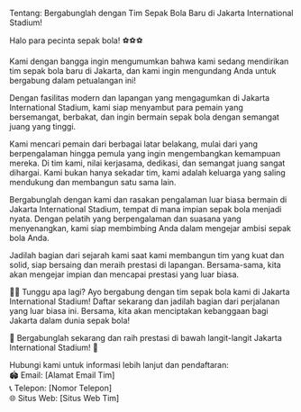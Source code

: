 Tentang: Bergabunglah dengan Tim Sepak Bola Baru di Jakarta International Stadium!

Halo para pecinta sepak bola! ⚽️⚽️⚽️

Kami dengan bangga ingin mengumumkan bahwa kami sedang mendirikan tim sepak bola baru di Jakarta, dan kami ingin mengundang Anda untuk bergabung dalam petualangan ini!

Dengan fasilitas modern dan lapangan yang mengagumkan di Jakarta International Stadium, kami siap menyambut para pemain yang bersemangat, berbakat, dan ingin bermain sepak bola dengan semangat juang yang tinggi.

Kami mencari pemain dari berbagai latar belakang, mulai dari yang berpengalaman hingga pemula yang ingin mengembangkan kemampuan mereka. Di tim kami, nilai kerjasama, dedikasi, dan semangat juang sangat dihargai. Kami bukan hanya sekadar tim, kami adalah keluarga yang saling mendukung dan membangun satu sama lain.

Bergabunglah dengan kami dan rasakan pengalaman luar biasa bermain di Jakarta International Stadium, tempat di mana impian sepak bola menjadi nyata. Dengan pelatih yang berpengalaman dan suasana yang menyenangkan, kami siap membimbing Anda dalam mengejar ambisi sepak bola Anda.

Jadilah bagian dari sejarah kami saat kami membangun tim yang kuat dan solid, siap bersaing dan meraih prestasi di lapangan. Bersama-sama, kita akan mengejar impian dan mencapai prestasi yang luar biasa.

🤩🤩 Tunggu apa lagi? Ayo bergabung dengan tim sepak bola kami di Jakarta International Stadium! Daftar sekarang dan jadilah bagian dari perjalanan yang luar biasa ini. Bersama, kita akan menciptakan kebanggaan bagi Jakarta dalam dunia sepak bola!

🌟 Bergabunglah sekarang dan raih prestasi di bawah langit-langit Jakarta International Stadium! 🌟

Hubungi kami untuk informasi lebih lanjut dan pendaftaran:<br>
🏟️ Email: [Alamat Email Tim] <br>
📞 Telepon: [Nomor Telepon] <br>
🌐 Situs Web: [Situs Web Tim]
